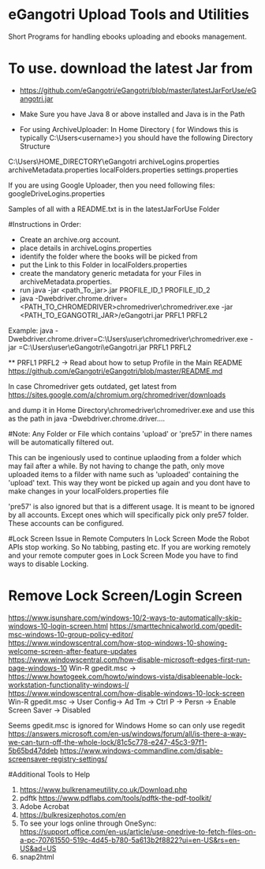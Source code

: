 # eGangotri Upload Tools and Utilities
Short Programs for handling ebooks uploading and ebooks management.

# To use. download the latest Jar from 
- https://github.com/eGangotri/eGangotri/blob/master/latestJarForUse/eGangotri.jar

- Make Sure you have Java 8 or above installed and Java is in the Path


- For using ArchiveUploader:
In Home Directory ( for Windows this is typically
 C:\Users\<username>) 
 you should have the following Directory Structure
 
 C:\Users\HOME_DIRECTORY\eGangotri
 archiveLogins.properties
 archiveMetadata.properties
 localFolders.properties
 settings.properties
 
 If you are using Google Uploader, then you need following files:
 googleDriveLogins.properties
 
 Samples of all with a README.txt is in the latestJarForUse Folder
 
 #Instructions in Order:
 - Create an archive.org account.
 - place details in archiveLogins.properties
 - identify the folder where the books will be picked from
 - put the Link to this Folder in localFolders.properties
 - create the mandatory generic metadata for your Files in archiveMetadata.properties.
 - run java -jar <path_To_jar>.jar PROFILE_ID_1 PROFILE_ID_2
 - java -Dwebdriver.chrome.driver=<PATH_TO_CHROMEDRIVER>chromedriver\chromedriver.exe -jar <PATH_TO_EGANGOTRI_JAR>/eGangotri.jar PRFL1 PRFL2
  
  Example:
   java -Dwebdriver.chrome.driver=C:\Users\user\chromedriver\chromedriver.exe -jar =C:\Users\user\eGangotri\eGangotri.jar PRFL1 PRFL2
  
  ** PRFL1 PRFL2 -> Read about how to setup Profile in the Main README
  https://github.com/eGangotri/eGangotri/blob/master/README.md
 
 In case Chromedriver gets outdated, get latest from 
 https://sites.google.com/a/chromium.org/chromedriver/downloads
 
 and dump it in Home Directory\chromedriver\chromedriver.exe and use this as the path in 
 java -Dwebdriver.chrome.driver....
 
 
 #Note:
 Any Folder or File which contains 'upload' or 'pre57' in there names will be automatically filtered out.
 
 This can be ingeniously used to continue uplaoding from a folder which may fail after a while. 
 By not having to change the path, only move uploaded items to a filder with name such as 'uploaded'
 containing the 'upload' text. This way they wont be picked up again
  and you dont have to make changes in your localFolders.properties file
  
  'pre57' is also ignored but that is a different usage.
  It is meant to be ignored by all accounts. 
  Except ones which will specifically pick only pre57 folder. These accounts can be configured.
  
  #Lock Screen Issue in Remote Computers
  In Lock Screen Mode the Robot APIs stop working.
  So No tabbing, pasting etc.
  If you are working remotely and your remote computer goes in Lock Screen Mode
    you have to find ways to disable Locking.
    
# Remove Lock Screen/Login Screen
https://www.isunshare.com/windows-10/2-ways-to-automatically-skip-windows-10-login-screen.html
https://smarttechnicalworld.com/gpedit-msc-windows-10-group-policy-editor/
https://www.windowscentral.com/how-stop-windows-10-showing-welcome-screen-after-feature-updates
https://www.windowscentral.com/how-disable-microsoft-edges-first-run-page-windows-10
Win-R gpedit.msc -> https://www.howtogeek.com/howto/windows-vista/disableenable-lock-workstation-functionality-windows-l/
https://www.windowscentral.com/how-disable-windows-10-lock-screen
Win-R gpedit.msc -> User Config-> Ad Tm -> Ctrl P -> Persn -> Enable Screen Saver -> Disabled

Seems gpedit.msc is ignored for Windows Home so can only use regedit
https://answers.microsoft.com/en-us/windows/forum/all/is-there-a-way-we-can-turn-off-the-whole-lock/81c5c778-e247-45c3-97f1-5b65bd47ddeb
https://www.windows-commandline.com/disable-screensaver-registry-settings/

#Additional Tools to Help
1. https://www.bulkrenameutility.co.uk/Download.php
2. pdftk https://www.pdflabs.com/tools/pdftk-the-pdf-toolkit/
3. Adobe Acrobat
4. https://bulkresizephotos.com/en
5. To see your logs online through OneSync:
https://support.office.com/en-us/article/use-onedrive-to-fetch-files-on-a-pc-70761550-519c-4d45-b780-5a613b2f8822?ui=en-US&rs=en-US&ad=US
6. snap2html